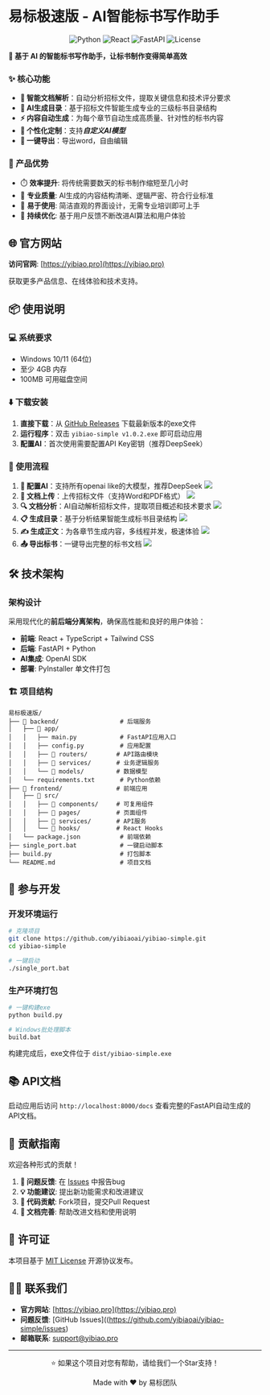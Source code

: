 # 易标极速版 - AI智能标书写作助手

<p align="center">
  <img src="https://img.shields.io/badge/Python-3.8+-blue.svg" alt="Python">
  <img src="https://img.shields.io/badge/React-18+-61dafb.svg" alt="React">
  <img src="https://img.shields.io/badge/FastAPI-0.104+-009688.svg" alt="FastAPI">
  <img src="https://img.shields.io/badge/License-MIT-green.svg" alt="License">
</p>


<p align="left">
  <strong>🚀 基于 AI 的智能标书写作助手，让标书制作变得简单高效</strong>
</p>




### ✨ 核心功能

- **🤖 智能文档解析**：自动分析招标文件，提取关键信息和技术评分要求
- **📝 AI生成目录**：基于招标文件智能生成专业的三级标书目录结构  
- **⚡ 内容自动生成**：为每个章节自动生成高质量、针对性的标书内容
- **🎯 个性化定制**：支持***自定义AI模型***
- **💾 一键导出**：导出word，自由编辑

### 🌟 产品优势

- ⏱️ **效率提升**: 将传统需要数天的标书制作缩短至几小时
- 🎨 **专业质量**: AI生成的内容结构清晰、逻辑严密、符合行业标准
- 🔧 **易于使用**: 简洁直观的界面设计，无需专业培训即可上手
- 🔄 **持续优化**: 基于用户反馈不断改进AI算法和用户体验

## 🌐 官方网站

**访问官网**: [https://yibiao.pro](https://yibiao.pro)

获取更多产品信息、在线体验和技术支持。

## 📦 使用说明

### 💻 系统要求

- Windows 10/11 (64位)
- 至少 4GB 内存
- 100MB 可用磁盘空间

### ⬇️ 下载安装

1. **直接下载**：从 [GitHub Releases](https://github.com/yibiaoai/yibiao-simple/releases) 下载最新版本的exe文件
2. **运行程序**：双击 `yibiao-simple v1.0.2.exe` 即可启动应用
3. **配置AI**：首次使用需要配置API Key密钥（推荐DeepSeek）


### 📝 使用流程

1. **📌 配置AI**：支持所有openai like的大模型，推荐DeepSeek
  ![](./screenshots/1.png)
2. **📄 文档上传**：上传招标文件（支持Word和PDF格式）
  ![](./screenshots/2.png)
3. **🔍 文档分析**：AI自动解析招标文件，提取项目概述和技术要求
  ![](./screenshots/3.png)
4. **📋 生成目录**：基于分析结果智能生成标书目录结构
  ![](./screenshots/4.png)
5. **✍️ 生成正文**：为各章节生成内容，多线程并发，极速体验
  ![](./screenshots/5.png)
6. **📤 导出标书**：一键导出完整的标书文档
  ![](./screenshots/6.png)

## 🛠️ 技术架构

### 架构设计

采用现代化的**前后端分离架构**，确保高性能和良好的用户体验：

- **前端**: React + TypeScript + Tailwind CSS
- **后端**: FastAPI + Python
- **AI集成**: OpenAI SDK
- **部署**: PyInstaller 单文件打包


### 🏗️ 项目结构

```
易标极速版/
├── 📁 backend/                 # 后端服务
│   ├── 📁 app/
│   │   ├── main.py            # FastAPI应用入口
│   │   ├── config.py          # 应用配置
│   │   ├── 📁 routers/        # API路由模块
│   │   ├── 📁 services/       # 业务逻辑服务  
│   │   └── 📁 models/         # 数据模型
│   └── requirements.txt       # Python依赖
├── 📁 frontend/               # 前端应用
│   ├── 📁 src/
│   │   ├── 📁 components/     # 可复用组件
│   │   ├── 📁 pages/          # 页面组件
│   │   ├── 📁 services/       # API服务
│   │   └── 📁 hooks/          # React Hooks
│   └── package.json           # 前端依赖
├── single_port.bat            # 一键启动脚本
├── build.py                   # 打包脚本
└── README.md                  # 项目文档
```


## 🚀 参与开发

### 开发环境运行

```bash
# 克隆项目
git clone https://github.com/yibiaoai/yibiao-simple.git
cd yibiao-simple

# 一键启动
./single_port.bat

```

### 生产环境打包

```bash
# 一键构建exe
python build.py

# Windows批处理脚本
build.bat
```

构建完成后，exe文件位于 `dist/yibiao-simple.exe`

## 📚 API文档

启动应用后访问 `http://localhost:8000/docs` 查看完整的FastAPI自动生成的API文档。

## 🤝 贡献指南

欢迎各种形式的贡献！

1. **🐛 问题反馈**: 在 [Issues](https://github.com/yibiaoai/yibiao-simple/issues) 中报告bug
2. **💡 功能建议**: 提出新功能需求和改进建议  
3. **🔧 代码贡献**: Fork项目，提交Pull Request
4. **📖 文档完善**: 帮助改进文档和使用说明


## 📄 许可证

本项目基于 [MIT License](LICENSE) 开源协议发布。

## 🙋‍♂️ 联系我们

- **官方网站**: [https://yibiao.pro](https://yibiao.pro)
- **问题反馈**: [GitHub Issues]((https://github.com/yibiaoai/yibiao-simple/issues)
- **邮箱联系**: support@yibiao.pro

---

<p align="center">
  ⭐ 如果这个项目对您有帮助，请给我们一个Star支持！
</p>



<p align="center">
  Made with ❤️ by 易标团队
</p>